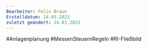 ```yaml
---
Bearbeiter: Felix Braun
Erstelldatum: 24.03.2023
zuletzt geändert: 24.03.2023
---
```


#Anlagenplanung #MessenSteuernRegeln #RI-Fließbild 

